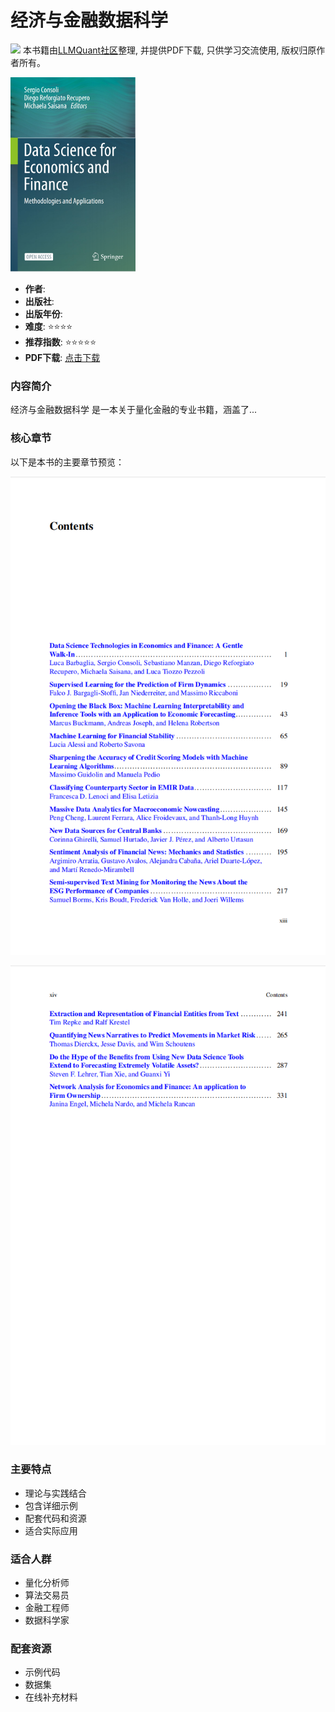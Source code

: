 # 经济与金融数据科学

![](https://fastly.jsdelivr.net/gh/bucketio/img3@main/2024/09/04/1725464231869-e0b2f727-2a0f-4270-bf6c-31ddc350426a.gif)
本书籍由[LLMQuant社区](https://llmquant.com/)整理, 并提供PDF下载, 只供学习交流使用, 版权归原作者所有。

<img src="1.png" alt="经济与金融数据科学" width="200"/>

- **作者**:
- **出版社**:
- **出版年份**:
- **难度**: ⭐⭐⭐⭐
- **推荐指数**: ⭐⭐⭐⭐⭐
- **PDF下载**: [点击下载](https://github.com/LLMQuant/asset/blob/main/【开放书】经济与金融数据科学.pdf)

### 内容简介

经济与金融数据科学 是一本关于量化金融的专业书籍，涵盖了...

### 核心章节

以下是本书的主要章节预览：

![Chapter 2](2.png)

![Chapter 3](3.png)

### 主要特点

- 理论与实践结合
- 包含详细示例
- 配套代码和资源
- 适合实际应用

### 适合人群

- 量化分析师
- 算法交易员
- 金融工程师
- 数据科学家

### 配套资源

- 示例代码
- 数据集
- 在线补充材料
